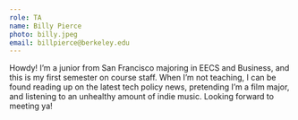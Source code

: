```yaml
---
role: TA
name: Billy Pierce
photo: billy.jpeg
email: billpierce@berkeley.edu
---
```

Howdy! I’m a junior from San Francisco majoring in EECS and Business, and this is my first semester on course staff. When I’m not teaching, I can be found reading up on the latest tech policy news, pretending I’m a film major, and listening to an unhealthy amount of indie music. Looking forward to meeting ya!